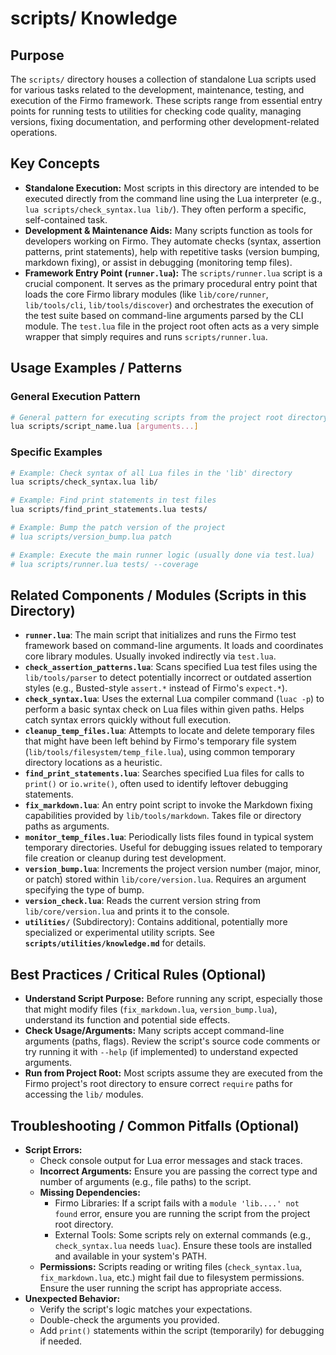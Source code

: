# scripts/ Knowledge

## Purpose

The `scripts/` directory houses a collection of standalone Lua scripts used for various tasks related to the development, maintenance, testing, and execution of the Firmo framework. These scripts range from essential entry points for running tests to utilities for checking code quality, managing versions, fixing documentation, and performing other development-related operations.

## Key Concepts

- **Standalone Execution:** Most scripts in this directory are intended to be executed directly from the command line using the Lua interpreter (e.g., `lua scripts/check_syntax.lua lib/`). They often perform a specific, self-contained task.
- **Development & Maintenance Aids:** Many scripts function as tools for developers working on Firmo. They automate checks (syntax, assertion patterns, print statements), help with repetitive tasks (version bumping, markdown fixing), or assist in debugging (monitoring temp files).
- **Framework Entry Point (`runner.lua`):** The `scripts/runner.lua` script is a crucial component. It serves as the primary procedural entry point that loads the core Firmo library modules (like `lib/core/runner`, `lib/tools/cli`, `lib/tools/discover`) and orchestrates the execution of the test suite based on command-line arguments parsed by the CLI module. The `test.lua` file in the project root often acts as a very simple wrapper that simply requires and runs `scripts/runner.lua`.

## Usage Examples / Patterns

### General Execution Pattern

```bash
# General pattern for executing scripts from the project root directory
lua scripts/script_name.lua [arguments...]
```

### Specific Examples

```bash
# Example: Check syntax of all Lua files in the 'lib' directory
lua scripts/check_syntax.lua lib/

# Example: Find print statements in test files
lua scripts/find_print_statements.lua tests/

# Example: Bump the patch version of the project
# lua scripts/version_bump.lua patch

# Example: Execute the main runner logic (usually done via test.lua)
# lua scripts/runner.lua tests/ --coverage
```

## Related Components / Modules (Scripts in this Directory)

- **`runner.lua`**: The main script that initializes and runs the Firmo test framework based on command-line arguments. It loads and coordinates core library modules. Usually invoked indirectly via `test.lua`.
- **`check_assertion_patterns.lua`**: Scans specified Lua test files using the `lib/tools/parser` to detect potentially incorrect or outdated assertion styles (e.g., Busted-style `assert.*` instead of Firmo's `expect.*`).
- **`check_syntax.lua`**: Uses the external Lua compiler command (`luac -p`) to perform a basic syntax check on Lua files within given paths. Helps catch syntax errors quickly without full execution.
- **`cleanup_temp_files.lua`**: Attempts to locate and delete temporary files that might have been left behind by Firmo's temporary file system (`lib/tools/filesystem/temp_file.lua`), using common temporary directory locations as a heuristic.
- **`find_print_statements.lua`**: Searches specified Lua files for calls to `print()` or `io.write()`, often used to identify leftover debugging statements.
- **`fix_markdown.lua`**: An entry point script to invoke the Markdown fixing capabilities provided by `lib/tools/markdown`. Takes file or directory paths as arguments.
- **`monitor_temp_files.lua`**: Periodically lists files found in typical system temporary directories. Useful for debugging issues related to temporary file creation or cleanup during test development.
- **`version_bump.lua`**: Increments the project version number (major, minor, or patch) stored within `lib/core/version.lua`. Requires an argument specifying the type of bump.
- **`version_check.lua`**: Reads the current version string from `lib/core/version.lua` and prints it to the console.
- **`utilities/`** (Subdirectory): Contains additional, potentially more specialized or experimental utility scripts. See **`scripts/utilities/knowledge.md`** for details.

## Best Practices / Critical Rules (Optional)

- **Understand Script Purpose:** Before running any script, especially those that might modify files (`fix_markdown.lua`, `version_bump.lua`), understand its function and potential side effects.
- **Check Usage/Arguments:** Many scripts accept command-line arguments (paths, flags). Review the script's source code comments or try running it with `--help` (if implemented) to understand expected arguments.
- **Run from Project Root:** Most scripts assume they are executed from the Firmo project's root directory to ensure correct `require` paths for accessing the `lib/` modules.

## Troubleshooting / Common Pitfalls (Optional)

- **Script Errors:**
    - Check console output for Lua error messages and stack traces.
    - **Incorrect Arguments:** Ensure you are passing the correct type and number of arguments (e.g., file paths) to the script.
    - **Missing Dependencies:**
        - Firmo Libraries: If a script fails with a `module 'lib....' not found` error, ensure you are running the script from the project root directory.
        - External Tools: Some scripts rely on external commands (e.g., `check_syntax.lua` needs `luac`). Ensure these tools are installed and available in your system's PATH.
    - **Permissions:** Scripts reading or writing files (`check_syntax.lua`, `fix_markdown.lua`, etc.) might fail due to filesystem permissions. Ensure the user running the script has appropriate access.
- **Unexpected Behavior:**
    - Verify the script's logic matches your expectations.
    - Double-check the arguments you provided.
    - Add `print()` statements within the script (temporarily) for debugging if needed.
